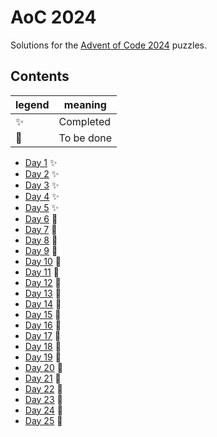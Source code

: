 # AoC 2024

Solutions for the [Advent of Code 2024](https://adventofcode.com/2024) puzzles.

## Contents

| legend | meaning    |
|--------|------------|
| ✨      | Completed  |
| 🚧     | To be done |

- [Day 1](./aoc-2024/day-01/README.MD) ✨
- [Day 2](./aoc-2024/day-02/README.MD) ✨
- [Day 3](./aoc-2024/day-03/README.MD) ✨
- [Day 4](./aoc-2024/day-04/README.MD) ✨
- [Day 5](./aoc-2024/day-05/README.MD) ✨
- [Day 6](./aoc-2024/day-06/README.MD) 🚧
- [Day 7](./aoc-2024/day-07/README.MD) 🚧
- [Day 8](./aoc-2024/day-08/README.MD) 🚧
- [Day 9](./aoc-2024/day-09/README.MD) 🚧
- [Day 10](./aoc-2024/day-10/README.MD) 🚧
- [Day 11](./aoc-2024/day-11/README.MD) 🚧
- [Day 12](./aoc-2024/day-12/README.MD) 🚧
- [Day 13](./aoc-2024/day-13/README.MD) 🚧
- [Day 14](./aoc-2024/day-14/README.MD) 🚧
- [Day 15](./aoc-2024/day-15/README.MD) 🚧
- [Day 16](./aoc-2024/day-16/README.MD) 🚧
- [Day 17](./aoc-2024/day-17/README.MD) 🚧
- [Day 18](./aoc-2024/day-18/README.MD) 🚧
- [Day 19](./aoc-2024/day-19/README.MD) 🚧
- [Day 20](./aoc-2024/day-20/README.MD) 🚧
- [Day 21](./aoc-2024/day-21/README.MD) 🚧
- [Day 22](./aoc-2024/day-22/README.MD) 🚧
- [Day 23](./aoc-2024/day-23/README.MD) 🚧
- [Day 24](./aoc-2024/day-24/README.MD) 🚧
- [Day 25](./aoc-2024/day-25/README.MD) 🚧

